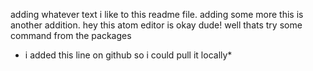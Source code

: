 adding whatever text i like to this readme file. adding some more
this is another addition.
hey this atom editor is okay dude!
well thats try some command from the packages
* i added this line on github so i could pull it locally*
